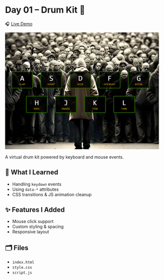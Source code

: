 # Day 01 – Drum Kit 🥁

🎧 [Live Demo](https://icabduqaadir12.github.io/javascript30-demos/01-drum-kit/)

![Drum Kit Screenshot](./screenshot.png)

A virtual drum kit powered by keyboard and mouse events.

## 🧩 What I Learned
- Handling `keydown` events
- Using `data-*` attributes
- CSS transitions & JS animation cleanup

## ✨ Features I Added
- Mouse click support
- Custom styling & spacing
- Responsive layout

## 🗂️ Files
- `index.html`
- `style.css`
- `script.js`
